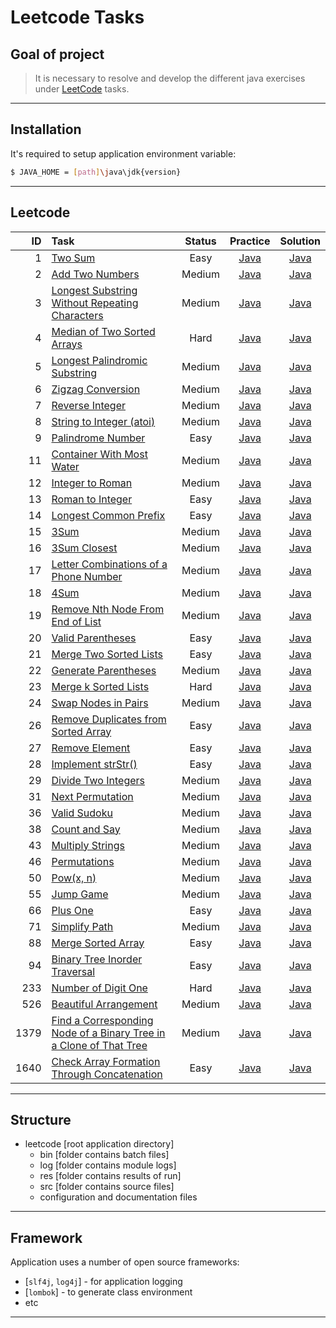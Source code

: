 #                        Leetcode Tasks

Goal of project
---------------

> It is necessary to resolve and develop
> the different java exercises
> under [LeetCode][leetcode] tasks.
***

Installation
------------

It's required to setup application environment variable:
```sh
$ JAVA_HOME = [path]\java\jdk{version}
```
***

## Leetcode
| ID | Task | Status | Practice | Solution |
| ------: | :------ | :------: | :------: | :------: |
| 1 | [Two Sum](https://leetcode.com/problems/two-sum/) | Easy | [Java](/src/main/java/com/witalis/praxis/leetcode/task/p1/option/Practice.java) | [Java](/src/main/java/com/witalis/praxis/leetcode/task/p1/option/Solution.java) |
| 2 | [Add Two Numbers](https://leetcode.com/problems/add-two-numbers/) | Medium | [Java](/src/main/java/com/witalis/praxis/leetcode/task/p2/option/Practice.java) | [Java](/src/main/java/com/witalis/praxis/leetcode/task/p2/option/Solution.java) |
| 3 | [Longest Substring Without Repeating Characters](https://leetcode.com/problems/longest-substring-without-repeating-characters/) | Medium | [Java](/src/main/java/com/witalis/praxis/leetcode/task/p3/option/Practice.java) | [Java](/src/main/java/com/witalis/praxis/leetcode/task/p3/option/Solution.java) |
| 4 | [Median of Two Sorted Arrays](https://leetcode.com/problems/median-of-two-sorted-arrays/) | Hard | [Java](/src/main/java/com/witalis/praxis/leetcode/task/p4/option/Practice.java) | [Java](/src/main/java/com/witalis/praxis/leetcode/task/p4/option/Solution.java) |
| 5 | [Longest Palindromic Substring](https://leetcode.com/problems/longest-palindromic-substring/) | Medium | [Java](/src/main/java/com/witalis/praxis/leetcode/task/p5/option/Practice.java) | [Java](/src/main/java/com/witalis/praxis/leetcode/task/p5/option/Solution.java) |
| 6 | [Zigzag Conversion](https://leetcode.com/problems/zigzag-conversion/) | Medium | [Java](/src/main/java/com/witalis/praxis/leetcode/task/p6/option/Practice.java) | [Java](/src/main/java/com/witalis/praxis/leetcode/task/p6/option/Solution.java) |
| 7 | [Reverse Integer](https://leetcode.com/problems/reverse-integer/) | Medium | [Java](/src/main/java/com/witalis/praxis/leetcode/task/p7/option/Practice.java) | [Java](/src/main/java/com/witalis/praxis/leetcode/task/p7/option/Solution.java) |
| 8 | [String to Integer (atoi)](https://leetcode.com/problems/string-to-integer-atoi/) | Medium | [Java](/src/main/java/com/witalis/praxis/leetcode/task/p8/option/Practice.java) | [Java](/src/main/java/com/witalis/praxis/leetcode/task/p8/option/Solution.java) |
| 9 | [Palindrome Number](https://leetcode.com/problems/palindrome-number/) | Easy | [Java](/src/main/java/com/witalis/praxis/leetcode/task/p9/option/Practice.java) | [Java](/src/main/java/com/witalis/praxis/leetcode/task/p9/option/Solution.java) |
| 11 | [Container With Most Water](https://leetcode.com/problems/container-with-most-water/) | Medium | [Java](/src/main/java/com/witalis/praxis/leetcode/task/p11/option/Practice.java) | [Java](/src/main/java/com/witalis/praxis/leetcode/task/p11/option/Solution.java) |
| 12 | [Integer to Roman](https://leetcode.com/problems/integer-to-roman/) | Medium | [Java](/src/main/java/com/witalis/praxis/leetcode/task/p12/option/Practice.java) | [Java](/src/main/java/com/witalis/praxis/leetcode/task/p12/option/Solution.java)
| 13 | [Roman to Integer](https://leetcode.com/problems/roman-to-integer/) | Easy | [Java](/src/main/java/com/witalis/praxis/leetcode/task/p13/option/Practice.java) | [Java](/src/main/java/com/witalis/praxis/leetcode/task/p13/option/Solution.java) |
| 14 | [Longest Common Prefix](https://leetcode.com/problems/longest-common-prefix/) | Easy | [Java](/src/main/java/com/witalis/praxis/leetcode/task/p14/option/Practice.java) | [Java](/src/main/java/com/witalis/praxis/leetcode/task/p14/option/Solution.java) |
| 15 | [3Sum](https://leetcode.com/problems/3sum/) | Medium | [Java](/src/main/java/com/witalis/praxis/leetcode/task/p15/option/Practice.java) | [Java](/src/main/java/com/witalis/praxis/leetcode/task/p15/option/Solution.java) |
| 16 | [3Sum Closest](https://leetcode.com/problems/3sum-closest/) | Medium | [Java](/src/main/java/com/witalis/praxis/leetcode/task/p16/option/Practice.java) | [Java](/src/main/java/com/witalis/praxis/leetcode/task/p16/option/Solution.java) |
| 17 | [Letter Combinations of a Phone Number](https://leetcode.com/problems/letter-combinations-of-a-phone-number/) | Medium | [Java](/src/main/java/com/witalis/praxis/leetcode/task/p17/option/Practice.java) | [Java](/src/main/java/com/witalis/praxis/leetcode/task/p17/option/Solution.java) |
| 18 | [4Sum](https://leetcode.com/problems/4sum/) | Medium | [Java](/src/main/java/com/witalis/praxis/leetcode/task/p18/option/Practice.java) | [Java](/src/main/java/com/witalis/praxis/leetcode/task/p18/option/Solution.java) |
| 19 | [Remove Nth Node From End of List](https://leetcode.com/problems/remove-nth-node-from-end-of-list/) | Medium | [Java](/src/main/java/com/witalis/praxis/leetcode/task/p19/option/Practice.java) | [Java](/src/main/java/com/witalis/praxis/leetcode/task/p19/option/Solution.java) |
| 20 | [Valid Parentheses](https://leetcode.com/problems/valid-parentheses/) | Easy | [Java](/src/main/java/com/witalis/praxis/leetcode/task/p20/option/Practice.java) | [Java](/src/main/java/com/witalis/praxis/leetcode/task/p20/option/Solution.java) |
| 21 | [Merge Two Sorted Lists](https://leetcode.com/problems/merge-two-sorted-lists/) | Easy | [Java](/src/main/java/com/witalis/praxis/leetcode/task/p21/option/Practice.java) | [Java](/src/main/java/com/witalis/praxis/leetcode/task/p21/option/Solution.java) |
| 22 | [Generate Parentheses](https://leetcode.com/problems/generate-parentheses/) | Medium | [Java](/src/main/java/com/witalis/praxis/leetcode/task/p22/option/Practice.java) | [Java](/src/main/java/com/witalis/praxis/leetcode/task/p22/option/Solution.java) |
| 23 | [Merge k Sorted Lists](https://leetcode.com/problems/merge-k-sorted-lists/) | Hard | [Java](/src/main/java/com/witalis/praxis/leetcode/task/p23/option/Practice.java) | [Java](/src/main/java/com/witalis/praxis/leetcode/task/p23/option/Solution.java) |
| 24 | [Swap Nodes in Pairs](https://leetcode.com/problems/swap-nodes-in-pairs/) | Medium | [Java](/src/main/java/com/witalis/praxis/leetcode/task/p24/option/Practice.java) | [Java](/src/main/java/com/witalis/praxis/leetcode/task/p24/option/Solution.java) |
| 26 | [Remove Duplicates from Sorted Array](https://leetcode.com/problems/remove-duplicates-from-sorted-array/) | Easy | [Java](/src/main/java/com/witalis/praxis/leetcode/task/p26/option/Practice.java) | [Java](/src/main/java/com/witalis/praxis/leetcode/task/p26/option/Solution.java) |
| 27 | [Remove Element](https://leetcode.com/problems/remove-element/) | Easy | [Java](/src/main/java/com/witalis/praxis/leetcode/task/p27/option/Practice.java) | [Java](/src/main/java/com/witalis/praxis/leetcode/task/p27/option/Solution.java) |
| 28 | [Implement strStr()](https://leetcode.com/problems/implement-strstr/) | Easy | [Java](/src/main/java/com/witalis/praxis/leetcode/task/p28/option/Practice.java) | [Java](/src/main/java/com/witalis/praxis/leetcode/task/p28/option/Solution.java) |
| 29 | [Divide Two Integers](https://leetcode.com/problems/divide-two-integers/) | Medium | [Java](/src/main/java/com/witalis/praxis/leetcode/task/p29/option/Practice.java) | [Java](/src/main/java/com/witalis/praxis/leetcode/task/p29/option/Solution.java) |
| 31 | [Next Permutation](https://leetcode.com/problems/next-permutation/) | Medium | [Java](/src/main/java/com/witalis/praxis/leetcode/task/p31/option/Practice.java) | [Java](/src/main/java/com/witalis/praxis/leetcode/task/p31/option/Solution.java) |
| 36 | [Valid Sudoku](https://leetcode.com/problems/valid-sudoku/) | Medium | [Java](/src/main/java/com/witalis/praxis/leetcode/task/p36/option/Practice.java) | [Java](/src/main/java/com/witalis/praxis/leetcode/task/p36/option/Solution.java) |
| 38 | [Count and Say](https://leetcode.com/problems/count-and-say/) | Medium | [Java](/src/main/java/com/witalis/praxis/leetcode/task/p38/option/Practice.java) | [Java](/src/main/java/com/witalis/praxis/leetcode/task/p38/option/Solution.java) |
| 43 | [Multiply Strings](https://leetcode.com/problems/multiply-strings/) | Medium | [Java](/src/main/java/com/witalis/praxis/leetcode/task/p43/option/Practice.java) | [Java](/src/main/java/com/witalis/praxis/leetcode/task/p43/option/Solution.java) |
| 46 | [Permutations](https://leetcode.com/problems/permutations/) | Medium | [Java](/src/main/java/com/witalis/praxis/leetcode/task/p46/option/Practice.java) | [Java](/src/main/java/com/witalis/praxis/leetcode/task/p46/option/Solution.java) |
| 50 | [Pow(x, n)](https://leetcode.com/problems/powx-n/) | Medium | [Java](/src/main/java/com/witalis/praxis/leetcode/task/p50/option/Practice.java) | [Java](/src/main/java/com/witalis/praxis/leetcode/task/p50/option/Solution.java) |
| 55 | [Jump Game](https://leetcode.com/problems/jump-game/) | Medium | [Java](/src/main/java/com/witalis/praxis/leetcode/task/p55/option/Practice.java) | [Java](/src/main/java/com/witalis/praxis/leetcode/task/p55/option/Solution.java) |
| 66 | [Plus One](https://leetcode.com/problems/plus-one/) | Easy | [Java](/src/main/java/com/witalis/praxis/leetcode/task/p66/option/Practice.java) | [Java](/src/main/java/com/witalis/praxis/leetcode/task/p66/option/Solution.java) |
| 71 | [Simplify Path](https://leetcode.com/problems/simplify-path/) | Medium | [Java](/src/main/java/com/witalis/praxis/leetcode/task/p71/option/Practice.java) | [Java](/src/main/java/com/witalis/praxis/leetcode/task/p71/option/Solution.java)
| 88 | [Merge Sorted Array](https://leetcode.com/problems/merge-sorted-array/) | Easy | [Java](/src/main/java/com/witalis/praxis/leetcode/task/p88/option/Practice.java) | [Java](/src/main/java/com/witalis/praxis/leetcode/task/p88/option/Solution.java) |
| 94 | [Binary Tree Inorder Traversal](https://leetcode.com/problems/binary-tree-inorder-traversal/) | Easy | [Java](/src/main/java/com/witalis/praxis/leetcode/task/p94/option/Practice.java) | [Java](/src/main/java/com/witalis/praxis/leetcode/task/p94/option/Solution.java) |
| 233 | [Number of Digit One](https://leetcode.com/problems/number-of-digit-one/) | Hard | [Java](/src/main/java/com/witalis/praxis/leetcode/task/p233/option/Practice.java) | [Java](/src/main/java/com/witalis/praxis/leetcode/task/p233/option/Solution.java) |
| 526 | [Beautiful Arrangement](https://leetcode.com/problems/beautiful-arrangement/) | Medium | [Java](/src/main/java/com/witalis/praxis/leetcode/task/p526/option/Practice.java) | [Java](/src/main/java/com/witalis/praxis/leetcode/task/p526/option/Solution.java) |
| 1379 | [Find a Corresponding Node of a Binary Tree in a Clone of That Tree](https://leetcode.com/problems/find-a-corresponding-node-of-a-binary-tree-in-a-clone-of-that-tree/) | Medium | [Java](/src/main/java/com/witalis/praxis/leetcode/task/p1379/option/Practice.java) | [Java](/src/main/java/com/witalis/praxis/leetcode/task/p1379/option/Solution.java) |
| 1640 | [Check Array Formation Through Concatenation](https://leetcode.com/problems/check-array-formation-through-concatenation/) | Easy | [Java](/src/main/java/com/witalis/praxis/leetcode/task/p1640/option/Practice.java) | [Java](/src/main/java/com/witalis/praxis/leetcode/task/p1640/option/Solution.java) |
***

Structure
---------

- leetcode [root application directory]
    - bin [folder contains batch files]
    - log [folder contains module logs]
    - res [folder contains results of run]
    - src [folder contains source files]
    - configuration and documentation files
***

Framework
---------

Application uses a number of open source frameworks:
* [`slf4j`, `log4j`] - for application logging
* [`lombok`] - to generate class environment
* etc
***

[leetcode]: <https://leetcode.com/>
